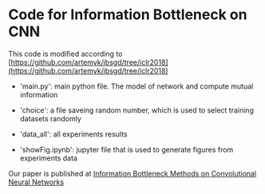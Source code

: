 # Code for  Information Bottleneck on CNN

This code is modified according to [https://github.com/artemyk/ibsgd/tree/iclr2018](https://github.com/artemyk/ibsgd/tree/iclr2018)

* 'main.py': main python file. The model of network and compute mutual information 

* 'choice': a file saveing random number, which is used to select training datasets randomly

* 'data_all': all experiments results 

* 'showFig.ipynb': jupyter file that is used to generate figures from experiments data

Our paper is published at [Information Bottleneck Methods on Convolutional Neural Networks](https://arxiv.org/abs/1911.03722)
